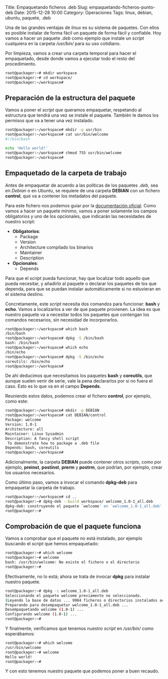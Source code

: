 Title: Empaquetando ficheros .deb
Slug: empaquetando-ficheros-punto-deb
Date: 2015-12-28 10:00
Category: Operaciones
Tags: linux, debian, ubuntu, paquete, .deb



Una de las grandes ventajas de *linux* es su sistema de paquetes. Con ellos es posible instalar de forma fácil un paquete de forma fácil y confiable. Hoy vamos a hacer un paquete *.deb* como ejemplo que instale un *script* cualquiera en la carpeta */usr/bin/* para su uso cotidiano.

Por limpieza, vamos a crear una carpeta temporal para hacer el empaquetado, desde donde vamos a ejecutar todo el resto del procedimiento.

```bash
root@packager:~# mkdir workspace
root@packager:~# cd workspace/
root@packager:~/workspace# 
```

## Preparación de la estructura del paquete

Vamos a poner el *script* que queramos empaquetar, respetando al estructura que tendrá una vez se instale el paquete. También le damos los permisos que va a tener una vez instalado.

```bash
root@packager:~/workspace# mkdir -p usr/bin
root@packager:~/workspace# cat usr/bin/welcome
#!/bin/bash

echo 'Hello world!'
root@packager:~/workspace# chmod 755 usr/bin/welcome
root@packager:~/workspace# 
```

## Empaquetado de la carpeta de trabajo

Antes de empaquetar de acuerdo a las políticas de los paquetes *.deb*, sea en *Debian* o en *Ubuntu*, se requiere de una carpeta **DEBIAN** con un fichero **control**, que va a contener los metadatos del paquete.

Para este fichero nos podemos guiar por la [documentación oficial](https://www.debian.org/doc/debian-policy/ch-controlfields.html). Como vamos a hacer un paquete mínimo, vamos a poner solamente los campos obligatorios y uno de los opcionales, que indicarán las necesidades de nuestro script:

* **Obligatorios**:
    * Package
    * Version
    * Architecture compilado los binarios
    * Maintainer
    * Description
* **Opcionales**:
    * Depends

Para que el *script* pueda funcionar, hay que localizar todo aquello que pueda necesitar, y añadirlo al paquete o declarar los paquetes de los que dependa, para que se puedan instalar automáticamente si no estuvieran en el sistema destino.

Concretamente, este *script* necesita dos comandos para funcionar: **bash** y **echo**. Vamos a localizarlos a ver de que paquete provienen. La idea es que nuestro paquete va a necesitar todos los paquetes que contengan los comandos necesarios, sin necesidad de incorporarlos.

```bash
root@packager:~/workspace# which bash
/bin/bash
root@packager:~/workspace# dpkg -S /bin/bash
bash: /bin/bash
root@packager:~/workspace# which echo
/bin/echo
root@packager:~/workspace# dpkg -S /bin/echo 
coreutils: /bin/echo
root@packager:~/workspace# 
```

De ahí deducimos que necesitamos los paquetes **bash** y **coreutils**, que aunque suelen venir de serie, vale la pena declararlos por si no fuera el caso. Esto es lo que va en el campo **Depends**.

Reuniendo estos datos, podemos crear el fichero **control**, por ejemplo, como este:

```bash
root@packager:~/workspace# mkdir -p DEBIAN
root@packager:~/workspace# cat DEBIAN/control 
Package: welcome
Version: 1.0-1
Architecture: all
Maintainer: Linux Sysadmin
Description: A fancy shell script
 To demonstrate how to package a .deb file
Depends: bash, coreutils
root@packager:~/workspace# 
```

Adicionalmente, la carpeta **DEBIAN** puede contener otros *scripts*, como por ejemplo, **preinst**, **postinst**, **prerm** y **postrm**, que podrían, por ejemplo, crear los usuarios necesarios.

Como último paso, vamos a invocar el comando **dpkg-deb** para empaquetar la carpeta de trabajo.

```bash
root@packager:~/workspace# cd ..
root@packager:~# dpkg-deb --build workspace/ welcome_1.0-1_all.deb
dpkg-deb: construyendo el paquete `welcome' en `welcome_1.0-1_all.deb'.
root@packager:~# 
```

## Comprobación de que el paquete funciona

Vamos a comprobar que el paquete no está instalado, por ejemplo buscando el *script* que hemos empaquetado:

```bash
root@packager:~# which welcome
root@packager:~# welcome 
bash: /usr/bin/welcome: No existe el fichero o el directorio
root@packager:~# 
```
Efectivamente, no lo está; ahora se trata de invocar **dpkg** para instalar nuestro paquete.

```bash
root@packager:~# dpkg -i welcome_1.0-1_all.deb 
Seleccionando el paquete welcome previamente no seleccionado.
(Leyendo la base de datos ... 9984 ficheros o directorios instalados actualmente.)
Preparando para desempaquetar welcome_1.0-1_all.deb ...
Desempaquetando welcome (1.0-1) ...
Configurando welcome (1.0-1) ...
root@packager:~# 
```

Y finalmente, verificamos que tenemos nuestro *script* en */usr/bin/* como esperábamos:

```bash
root@packager:~# which welcome
/usr/bin/welcome
root@packager:~# welcome
Hello world!
root@packager:~# 
```

Y con esto tenemos nuestro paquete que podemos poner a buen recaudo.
